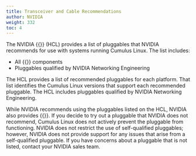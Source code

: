```yaml
---
title: Transceiver and Cable Recommendations
author: NVIDIA
weight: 332
toc: 4
---
```


The NVIDIA {{<exlink url="https://www.nvidia.com/en-us/networking/ethernet-switching/hardware-compatibility-list/" text="Cumulus Linux Hardware Compatibility List">}} (HCL) provides a list of pluggables that NVIDIA recommends for use with systems running Cumulus Linux. The list includes:

- All {{<exlink url="https://www.nvidia.com/en-us/networking/ethernet-switching/spectrum-sn4000/" text="Cumulus Express">}} components
- Pluggables qualified by NVIDIA Networking Engineering

The HCL provides a list of recommended pluggables for each platform. That list identifies the Cumulus Linux versions that support each recommended pluggable. The HCL includes pluggables qualified by NVIDIA Networking Engineering.

While NVIDIA recommends using the pluggables listed on the HCL, NVIDIA also provides {{<link url="Transceiver-and-Cable-Self-qualification-with-Cumulus-Linux" text="this procedure for qualifying a non-recommended pluggable yourself">}}. If you decide to try out a pluggable that NVIDIA does not recommend, Cumulus Linux does not actively prevent the pluggable from functioning. NVIDIA does not restrict the use of self-qualified pluggables; however, NVIDIA does not provide support for any issues that arise from a self-qualified pluggable. If you have concerns about a pluggable that is not listed, contact your NVIDIA sales team.

